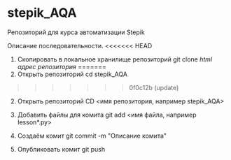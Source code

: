# stepik_AQA
Репозиторий для курса автоматизации Stepik

Описание последовательности.
<<<<<<< HEAD
1. Скопировать в локальное хранилище репозиторий
git clone *html адрес репозитория* 
=======
1. Открыть репозиторий
cd stepik_AQA
>>>>>>> 0f0c12b (update)

2. Открыть репозиторий
CD <имя репозитория, например stepik_AQA>

3. Добавить файлы для комита
git add <имя файла, например lesson*.py>

4. Создаём комит
git commit -m "Описание комита"

5. Опубликовать комит
git push
